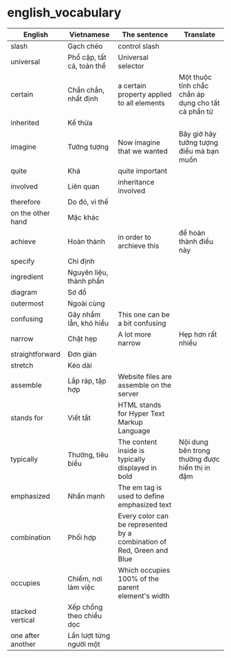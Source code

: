 # english_vocabulary


| English | Vietnamese | The sentence |Translate|
|--|--|--|--|
|slash| Gạch chéo|control slash||
|universal|Phổ cập, tất cả, toàn thể|Universal selector||
|certain|Chắn chắn, nhất định|a certain property applied to all elements|Một thuộc tính chắc chắn áp dụng cho tất cả phần tử|
|inherited|Kế thừa|||
|imagine|Tưởng tượng|Now imagine that we wanted|Bây giờ hãy tưởng tượng điều mà bạn muốn|
|quite|Khá|quite important||
|involved|Liên quan|inheritance involved||
|therefore|Do đó, vì thế|||
|on the other hand|Mặc khác|||
|achieve|Hoàn thành|in order to archieve this|để hoàn thành điều này |
|specify|Chỉ định|||
|ingredient|Nguyên liệu, thành phần|||
|diagram|Sơ đồ|||
|outermost|Ngoài cùng|||
|confusing|Gây nhầm lẫn, khó hiểu|This one can be a bit confusing||
|narrow|Chật hẹp|A lot more narrow|Hẹp hơn rất nhiều|
|straightforward|Đơn giản|||
|stretch|Kéo dài|||
|assemble|Lắp ráp, tập hợp|Website files are assemble on the server||
|stands for|Viết tắt|HTML stands for Hyper Text Markup Language||
|typically|Thường, tiêu biểu|The content inside is typically displayed in bold|Nội dung bên trong thường được hiển thị in đậm|
|emphasized|Nhấn mạnh|The em tag is used to define emphasized text||
|combination|Phối hợp|Every color can be represented  by a combination of Red, Green and Blue||
|occupies|Chiếm, nơi làm việc|Which occupies 100%  of the parent element's width||
|stacked vertical|Xếp chồng theo chiều dọc|||
|one after another|Lần lượt từng người một|||
